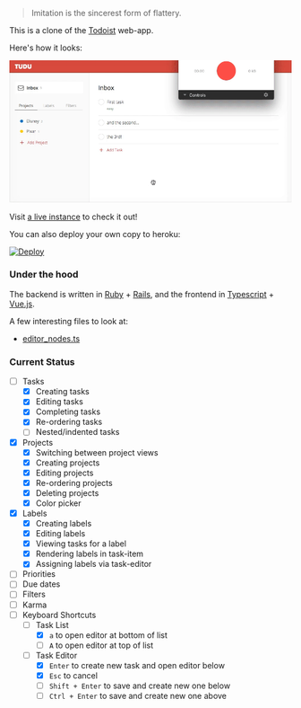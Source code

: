 > Imitation is the sincerest form of flattery.

This is a clone of the [Todoist](https://todoist.com/) web-app.

Here's how it looks:

![](/app/assets/images/week3.gif)

Visit [a live instance](http://thetuduapp.herokuapp.com/) to check it out!

You can also deploy your own copy to heroku:

[![Deploy](https://www.herokucdn.com/deploy/button.svg)](https://heroku.com/deploy?template=https://github.com/rohitpaulk/todoist-tribute)

### Under the hood

The backend is written in [Ruby](https://www.ruby-lang.org/en/) + [Rails](https://github.com/rails/rails), and the frontend in [Typescript](https://www.typescriptlang.org/) + [Vue.js](https://vuejs.org/).

A few interesting files to look at:

- [editor_nodes.ts]( https://github.com/rohitpaulk/todoist-tribute/blob/master/app/javascript/packs/helpers/editor_nodes.ts)

### Current Status

- [ ] Tasks
  - [x] Creating tasks
  - [x] Editing tasks
  - [x] Completing tasks
  - [x] Re-ordering tasks
  - [ ] Nested/indented tasks
- [x] Projects
  - [x] Switching between project views
  - [x] Creating projects
  - [x] Editing projects
  - [x] Re-ordering projects
  - [x] Deleting projects
  - [x] Color picker
- [x] Labels
  - [x] Creating labels
  - [x] Editing labels
  - [x] Viewing tasks for a label
  - [x] Rendering labels in task-item
  - [x] Assigning labels via task-editor
- [ ] Priorities
- [ ] Due dates
- [ ] Filters
- [ ] Karma
- [ ] Keyboard Shortcuts
    - [ ] Task List
      - [x] `a` to open editor at bottom of list
      - [ ] `A` to open editor at top of list
    - [ ] Task Editor
      - [x] `Enter` to create new task and open editor below
      - [x] `Esc` to cancel
      - [ ] `Shift + Enter` to save and create new one below
      - [ ] `Ctrl + Enter` to save and create new one above